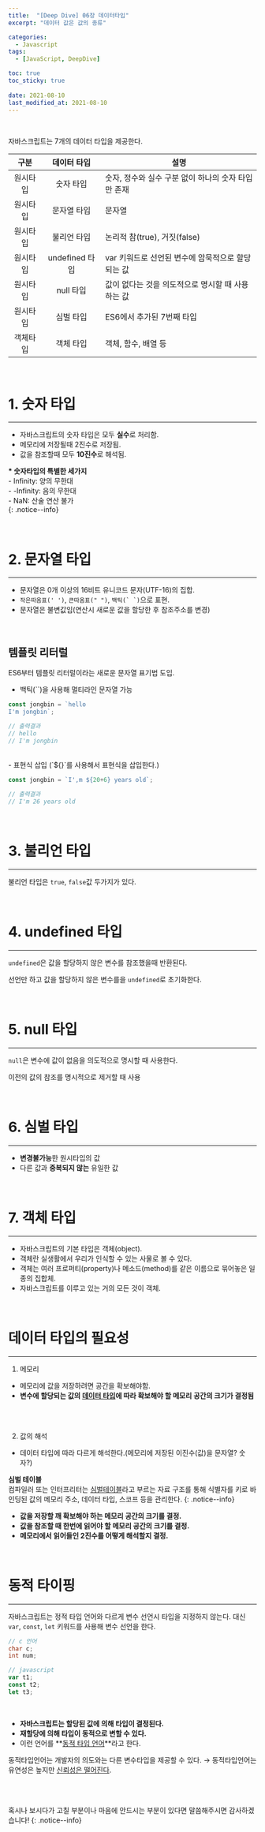 ```yaml
---
title:  "[Deep Dive] 06장 데이터타입"
excerpt: "데이터 값은 값의 종류"

categories:
  - Javascript
tags:
  - [JavaScript, DeepDive]

toc: true
toc_sticky: true
 
date: 2021-08-10
last_modified_at: 2021-08-10
---
```


<br>

자바스크립트는 7개의 데이터 타입을 제공한다.

| 구분 | 데이터 타입 | 설명 |
|:---:|:--------:| --- |
| 원시타입 | 숫자 타입 | 숫자, 정수와 실수 구분 없이 하나의 숫자 타입만 존재 |
| 원시타입 | 문자열 타입 | 문자열 |
| 원시타입 | 불리언 타입 | 논리적 참(true), 거짓(false) |
| 원시타입 | undefined 타입 | var 키워드로 선언된 변수에 암묵적으로 할당되는 값 |
| 원시타입 | null 타입 | 값이 없다는 것을 의도적으로 명시할 때 사용하는 값 |
| 원시타입 | 심벌 타입 | ES6에서 추가된 7번째 타입 |
| 객체타입 | 객체 타입 | 객체, 함수, 배열 등 |

<br>

# 1. 숫자 타입
---

- 자바스크립트의 숫자 타입은 모두 **실수**로 처리함. 
- 메모리에 저장될때 2진수로 저장됨.
- 값을 참조할때 모두 **10진수**로 해석됨.


**\* 숫자타입의 특별한 세가지**  
\- Infinity: 양의 무한대  
\- -Infinity: 음의 무한대  
\- NaN: 산술 연산 불가  
{: .notice--info}

<br>


# 2. 문자열 타입
---

- 문자열은 0개 이상의 16비트 유니코드 문자(UTF-16)의 집합.
- `작은따옴표(' ')`, `큰따옴표(" ")`, ``백틱(` `)``으로 표현.
- 문자열은 불변값임(연산시 새로운 값을 할당한 후 참조주소를 변경)

<br>

템플릿 리터럴
---
ES6부터 템플릿 리터럴이라는 새로운 문자열 표기법 도입.
- 백틱(``)을 사용해 멀티라인 문자열 가능

```javascript
const jongbin = `hello
I'm jongbin`;

// 출력결과
// hello
// I'm jongbin
```

<br>
- 표현식 삽입 (`${}`를 사용해서 표현식을 삽입한다.)

```javascript
const jongbin = `I',m ${20+6} years old`; 

// 출력결과
// I'm 26 years old
```

<br>


# 3. 불리언 타입
---

불리언 타입은 `true`, `false`값 두가지가 있다.

<br>


# 4. undefined 타입
---

`undefined`은 값을 할당하지 않은 변수를 참조했을때 반환된다.  

선언만 하고 값을 할당하지 않은 변수를을 `undefined`로 초기화한다.

<br>


# 5. null 타입
---

`null`은 변수에 값이 없음을 의도적으로 명시할 때 사용한다.

이전의 값의 참조를 명시적으로 제거할 때 사용

<br>


# 6. 심벌 타입
---

- **변경불가능**한 원시타입의 값
- 다른 값과 **중복되지 않는** 유일한 값

<br>


# 7. 객체 타입
---

- 자바스크립트의 기본 타입은 객체(object).
- 객체란 실생활에서 우리가 인식할 수 있는 사물로 볼 수 있다.
- 객체는 여러 프로퍼티(property)나 메소드(method)를 같은 이름으로 묶어놓은 일종의 집합체.
- 자바스크립트를 이루고 있는 거의 모든 것이 객체.

<br>



# 데이터 타입의 필요성
---

1. 메모리  
  - 메모리에 값을 저장하려면 공간을 확보해야함.  
  - **변수에 할당되는 값의 <u>데이터 타입</u>에 따라 확보해야 할 메모리 공간의 크기가 결정됨**
<br>
<br>

2. 값의 해석
  - 데이터 타입에 따라 다르게 해석한다.(메모리에 저장된 이진수(값)을 문자열? 숫자?)


**심벌 테이블**  
컴파일러 또는 인터프리터는 <u>심벌테이블</u>라고 부르는 자료 구조를 통해 식별자를 키로 바인딩된 값의 메모리 주소, 데이터 타입, 스코프 등을 관리한다.
{: .notice--info}


- **값을 저장할 깨 확보해야 하는 메모리 공간의 크기를 결정.**  
- **값을 참조할 때 한번에 읽어야 할 메모리 공간의 크기를 결정.**  
- **메모리에서 읽어들인 2진수를 어떻게 해석할지 결정.**

<br>


# 동적 타이핑
---

자바스크립트는 정적 타입 언어와 다르게 변수 선언시 타입을 지정하지 않는다. 대신 `var`, `const`, `let` 키워드를 사용해 변수 선언을 한다.

```c
// c 언어
char c;
int num;
```

```javascript
// javascript
var t1;
const t2;
let t3;
```
<br>

- **자바스크립트는 할당된 값에 의해 타입이 결정된다.**  
- **재할당에 의해 타입이 동적으로 변할 수 있다.**  
- 이런 언어를 **<u>동적 타입 언어</u>**라고 한다.  

동적타입언어는 개발자의 의도와는 다른 변수타입을 제공할 수 있다. → 동적타입언어는 유연성은 높지만 <u>신뢰성은 떨어진다</u>.



<br>
<br>

혹시나 보시다가 고칠 부분이나 마음에 안드시는 부분이 있다면 말씀해주시면 감사하겠습니다!
{: .notice--info}



